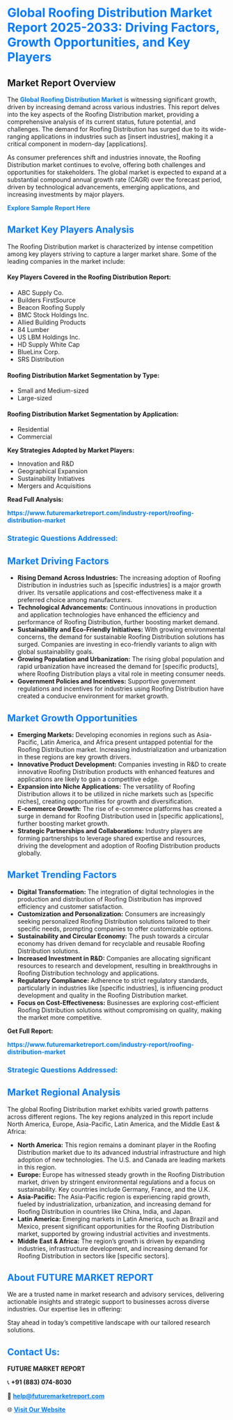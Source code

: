 <h1 style="color: #007BFF;">Global Roofing Distribution Market Report 2025-2033: Driving Factors, Growth Opportunities, and Key Players</h1>

<section id="overview">
<h2>Market Report Overview</h2>
<p>The <a href="https://www.futuremarketreport.com/industry-report/roofing-distribution-market" style="color: #007BFF; text-decoration: none;"><strong>Global Roofing Distribution Market</strong></a> is witnessing significant growth, driven by increasing demand across various industries. This report delves into the key aspects of the Roofing Distribution market, providing a comprehensive analysis of its current status, future potential, and challenges. The demand for Roofing Distribution has surged due to its wide-ranging applications in industries such as [insert industries], making it a critical component in modern-day [applications].</p>
<p>As consumer preferences shift and industries innovate, the Roofing Distribution market continues to evolve, offering both challenges and opportunities for stakeholders. The global market is expected to expand at a substantial compound annual growth rate (CAGR) over the forecast period, driven by technological advancements, emerging applications, and increasing investments by major players.</p>
</section>

<section id="overview">
<p><a href="https://www.futuremarketreport.com/request-sample/reportId=107694" style="color: #007BFF; text-decoration: none;"><strong>Explore Sample Report Here</strong></a></p>
</section>

<section id="key-players">
<h2 style="color: #007BFF;">Market Key Players Analysis</h2>
<p>The Roofing Distribution market is characterized by intense competition among key players striving to capture a larger market share. Some of the leading companies in the market include:</p>
<h4>Key Players Covered in the Roofing Distribution Report:</h4>
<ul><li>ABC Supply Co.</li><li>Builders FirstSource</li><li>Beacon Roofing Supply</li><li>BMC Stock Holdings Inc.</li><li>Allied Building Products</li><li>84 Lumber</li><li>US LBM Holdings Inc.</li><li>HD Supply White Cap</li><li>BlueLinx Corp.</li><li>SRS Distribution</li></ul>
<h4>Roofing Distribution Market Segmentation by Type:</h4>
<ul><li>Small and Medium-sized</li><li>Large-sized</li></ul>

<h4>Roofing Distribution Market Segmentation by Application:</h4>
<ul><li>Residential</li><li>Commercial</li></ul>
<p><strong>Key Strategies Adopted by Market Players:</strong></p>
<ul>
<li>Innovation and R&D</li>
<li>Geographical Expansion</li>
<li>Sustainability Initiatives</li>
<li>Mergers and Acquisitions</li>
</ul>
</section>

<section>
<p><strong>Read Full Analysis: </strong></p><a href="https://www.futuremarketreport.com/industry-report/roofing-distribution-market" style="color: #007BFF; text-decoration: none;"><strong>https://www.futuremarketreport.com/industry-report/roofing-distribution-market</strong></a>
<h3 style="color: #007BFF;">Strategic Questions Addressed:</h3>
</section>

<section id="driving-factors">
<h2 style="color: #007BFF;">Market Driving Factors</h2>
<ul>
<li><strong>Rising Demand Across Industries:</strong> The increasing adoption of Roofing Distribution in industries such as [specific industries] is a major growth driver. Its versatile applications and cost-effectiveness make it a preferred choice among manufacturers.</li>
<li><strong>Technological Advancements:</strong> Continuous innovations in production and application technologies have enhanced the efficiency and performance of Roofing Distribution, further boosting market demand.</li>
<li><strong>Sustainability and Eco-Friendly Initiatives:</strong> With growing environmental concerns, the demand for sustainable Roofing Distribution solutions has surged. Companies are investing in eco-friendly variants to align with global sustainability goals.</li>
<li><strong>Growing Population and Urbanization:</strong> The rising global population and rapid urbanization have increased the demand for [specific products], where Roofing Distribution plays a vital role in meeting consumer needs.</li>
<li><strong>Government Policies and Incentives:</strong> Supportive government regulations and incentives for industries using Roofing Distribution have created a conducive environment for market growth.</li>
</ul>
</section>

<section id="growth-opportunities">
<h2 style="color: #007BFF;">Market Growth Opportunities</h2>
<ul>
<li><strong>Emerging Markets:</strong> Developing economies in regions such as Asia-Pacific, Latin America, and Africa present untapped potential for the Roofing Distribution market. Increasing industrialization and urbanization in these regions are key growth drivers.</li>
<li><strong>Innovative Product Development:</strong> Companies investing in R&D to create innovative Roofing Distribution products with enhanced features and applications are likely to gain a competitive edge.</li>
<li><strong>Expansion into Niche Applications:</strong> The versatility of Roofing Distribution allows it to be utilized in niche markets such as [specific niches], creating opportunities for growth and diversification.</li>
<li><strong>E-commerce Growth:</strong> The rise of e-commerce platforms has created a surge in demand for Roofing Distribution used in [specific applications], further boosting market growth.</li>
<li><strong>Strategic Partnerships and Collaborations:</strong> Industry players are forming partnerships to leverage shared expertise and resources, driving the development and adoption of Roofing Distribution products globally.</li>
</ul>
</section>

<section id="trending-factors">
<h2 style="color: #007BFF;">Market Trending Factors</h2>
<ul>
<li><strong>Digital Transformation:</strong> The integration of digital technologies in the production and distribution of Roofing Distribution has improved efficiency and customer satisfaction.</li>
<li><strong>Customization and Personalization:</strong> Consumers are increasingly seeking personalized Roofing Distribution solutions tailored to their specific needs, prompting companies to offer customizable options.</li>
<li><strong>Sustainability and Circular Economy:</strong> The push towards a circular economy has driven demand for recyclable and reusable Roofing Distribution solutions.</li>
<li><strong>Increased Investment in R&D:</strong> Companies are allocating significant resources to research and development, resulting in breakthroughs in Roofing Distribution technology and applications.</li>
<li><strong>Regulatory Compliance:</strong> Adherence to strict regulatory standards, particularly in industries like [specific industries], is influencing product development and quality in the Roofing Distribution market.</li>
<li><strong>Focus on Cost-Effectiveness:</strong> Businesses are exploring cost-efficient Roofing Distribution solutions without compromising on quality, making the market more competitive.</li>
</ul>
</section>

<section>
<p><strong>Get Full Report: </strong></p><a href="https://www.futuremarketreport.com/industry-report/roofing-distribution-market" style="color: #007BFF; text-decoration: none;"><strong>https://www.futuremarketreport.com/industry-report/roofing-distribution-market</strong></a>
<h3 style="color: #007BFF;">Strategic Questions Addressed:</h3>
</section>


<section id="regional-analysis">
<h2 style="color: #007BFF;">Market Regional Analysis</h2>
<p>The global Roofing Distribution market exhibits varied growth patterns across different regions. The key regions analyzed in this report include North America, Europe, Asia-Pacific, Latin America, and the Middle East & Africa:</p>
<ul>
<li><strong>North America:</strong> This region remains a dominant player in the Roofing Distribution market due to its advanced industrial infrastructure and high adoption of new technologies. The U.S. and Canada are leading markets in this region.</li>
<li><strong>Europe:</strong> Europe has witnessed steady growth in the Roofing Distribution market, driven by stringent environmental regulations and a focus on sustainability. Key countries include Germany, France, and the U.K.</li>
<li><strong>Asia-Pacific:</strong> The Asia-Pacific region is experiencing rapid growth, fueled by industrialization, urbanization, and increasing demand for Roofing Distribution in countries like China, India, and Japan.</li>
<li><strong>Latin America:</strong> Emerging markets in Latin America, such as Brazil and Mexico, present significant opportunities for the Roofing Distribution market, supported by growing industrial activities and investments.</li>
<li><strong>Middle East & Africa:</strong> The region’s growth is driven by expanding industries, infrastructure development, and increasing demand for Roofing Distribution in sectors like [specific sectors].</li>
</ul>
</section>

<footer>
<h2 style="color: #007BFF;">About FUTURE MARKET REPORT</h2>
<p>We are a trusted name in market research and advisory services, delivering actionable insights and strategic support to businesses across diverse industries. Our expertise lies in offering:</p>

<p>Stay ahead in today’s competitive landscape with our tailored research solutions.</p>

<h2 style="color: #007BFF;">Contact Us:</h2>
<p><strong>FUTURE MARKET REPORT</strong></p>
<p>📞 <strong>+91 (883) 074-8030</strong></p>
<p>📧 <strong><a href="mailto:help@futuremarketreport.com" style="color: #007BFF;">help@futuremarketreport.com</a></strong></p>
<p>🌐 <strong><a href="https://www.futuremarketreport.com/" style="color: #007BFF;">Visit Our Website</a></strong></p>
</footer>
